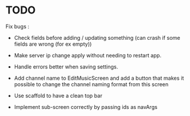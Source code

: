 # TODO
Fix bugs :
- Check fields before adding / updating something  (can crash if some fields are wrong (for ex empty))
- Make server ip change apply without needing to restart app.
- Handle errors better when saving settings.

- Add channel name to EditMusicScreen and add a button that makes it possible to change the channel naming format from this screen
- Use scaffold to have a clean top bar
- Implement sub-screen correctly by passing ids as navArgs